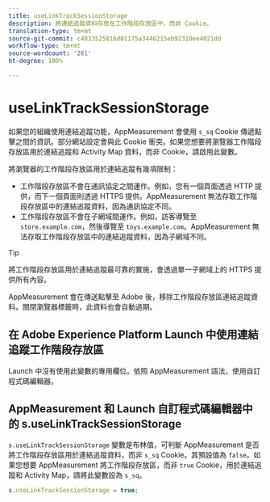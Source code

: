 ```yaml
---
title: useLinkTrackSessionStorage
description: 將連結追蹤資料存放在工作階段存放區中，而非 Cookie。
translation-type: tm+mt
source-git-commit: c4833525816d81175a3446215eb92310ee4021dd
workflow-type: tm+mt
source-wordcount: '261'
ht-degree: 100%

---
```



# useLinkTrackSessionStorage

如果您的組織使用連結追蹤功能，AppMeasurement 會使用 `s_sq` Cookie 傳遞點擊之間的資訊。部分網站設定會與此 Cookie 衝突。如果您想要將瀏覽器工作階段存放區用於連結追蹤和 Activity Map 資料，而非 Cookie，請啟用此變數。

將瀏覽器的工作階段存放區用於連結追蹤有幾項限制：

* 工作階段存放區不會在通訊協定之間運作。例如，您有一個頁面透過 HTTP 提供，而下一個頁面則透過 HTTPS 提供。AppMeasurement 無法存取工作階段存放區中的連結追蹤資料，因為通訊協定不同。
* 工作階段存放區不會在子網域間運作。例如，訪客導覽至 `store.example.com`，然後導覽至 `toys.example.com`。AppMeasurement 無法存取工作階段存放區中的連結追蹤資料，因為子網域不同。

>[!TIP]
>
> 將工作階段存放區用於連結追蹤最可靠的實施，會透過單一子網域上的 HTTPS 提供所有內容。

AppMeasurement 會在傳送點擊至 Adobe 後，移除工作階段存放區連結追蹤資料。關閉瀏覽器標籤時，此資料也會自動過期。

## 在 Adobe Experience Platform Launch 中使用連結追蹤工作階段存放區

Launch 中沒有使用此變數的專用欄位。依照 AppMeasurement 語法，使用自訂程式碼編輯器。

## AppMeasurement 和 Launch 自訂程式碼編輯器中的 s.useLinkTrackSessionStorage

`s.useLinkTrackSessionStorage` 變數是布林值，可判斷 AppMeasurement 是否將工作階段存放區用於連結追蹤資料，而非 `s_sq` Cookie。其預設值為 `false`。如果您想要 AppMeasurement 將工作階段存放區，而非 `true` Cookie，用於連結追蹤和 Activity Map，請將此變數設為 `s_sq`。

```js
s.useLinkTrackSessionStorage = true;
```
